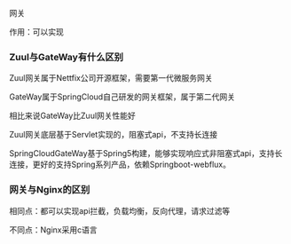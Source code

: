 网关



作用：可以实现





### Zuul与GateWay有什么区别

Zuul网关属于Nettfix公司开源框架，需要第一代微服务网关

GateWay属于SpringCloud自己研发的网关框架，属于第二代网关



相比来说GateWay比Zuul网关性能好

Zuul网关底层基于Servlet实现的，阻塞式api，不支持长连接

SpringCloudGateWay基于Spring5构建，能够实现响应式非阻塞式api，支持长连接，更好的支持Spring系列产品，依赖Springboot-webflux。





### 网关与Nginx的区别

相同点：都可以实现api拦截，负载均衡，反向代理，请求过滤等



不同点：Nginx采用c语言


